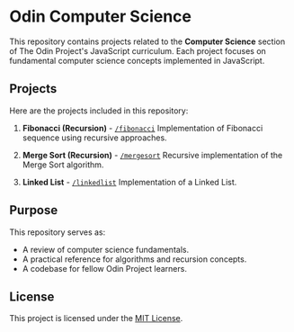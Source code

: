 # Odin Computer Science

This repository contains projects related to the **Computer Science** section of The Odin Project's JavaScript curriculum. Each project focuses on fundamental computer science concepts implemented in JavaScript.

## Projects

Here are the projects included in this repository:

1. **Fibonacci (Recursion)** - [`/fibonacci`](./fibonacci)
   Implementation of Fibonacci sequence using recursive approaches.

2. **Merge Sort (Recursion)** - [`/mergesort`](./mergesort)
   Recursive implementation of the Merge Sort algorithm.

3. **Linked List** - [`/linkedlist`](./linkedlist/)
   Implementation of a Linked List.

## Purpose

This repository serves as:
- A review of computer science fundamentals.
- A practical reference for algorithms and recursion concepts.
- A codebase for fellow Odin Project learners.

## License

This project is licensed under the [MIT License](https://opensource.org/licenses/MIT).